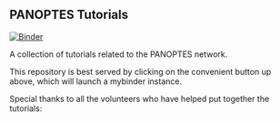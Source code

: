 PANOPTES Tutorials
------------------

[![Binder](https://mybinder.org/badge_logo.svg)](https://mybinder.org/v2/gh/panoptes/panoptes-tutorials/master?urlpath=lab/tree/panoptes-tutorials/Welcome.ipynb)

A collection of tutorials related to the PANOPTES network.

This repository is best served by clicking on the convenient button up above, which will launch a mybinder instance.

Special thanks to all the volunteers who have helped put together the tutorials:
